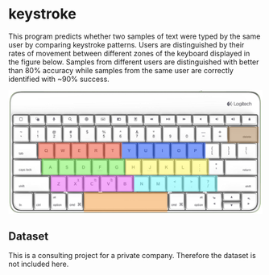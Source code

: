# keystroke
This program predicts whether two samples of text were typed by the same user by comparing keystroke patterns. Users are distinguished by their rates of movement between different zones of the keyboard displayed in the figure below. Samples from different users are distinguished with better than 80% accuracy while samples from the same user are correctly identified with ~90% success.   

<p align="center">
<img width="700" src="https://github.com/sinukoff/keystroke/blob/master/keyboard_zones.png">
</p>

## Dataset
This is a consulting project for a private company. Therefore the dataset is not included here. 
